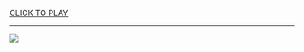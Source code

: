 
<a href="https://premium76.site?title=nfl_logo_game&ref=13M">CLICK TO PLAY</a></h3>
<hr>

<a href="https://premium76.site?title=nfl_logo_game&ref=13M"><img src="https://clearcache.store/games.png"></a>


